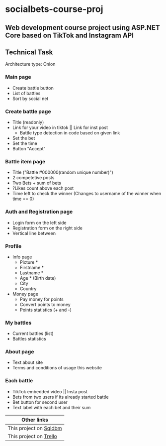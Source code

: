 # socialbets-course-proj
## Web development course project using ASP.NET Core based on TikTok and Instagram API

## Technical Task
Architecture type: Onion

### Main page
  - Create battle button
  - List of battles
  - Sort by social net
### Create battle page 
  - Title (readonly)
  - Link for your video in tiktok || Link for inst post
    * Battle type detection in code based on given link
  - Set the bet
  - Set the time
  - Button "Accept"
### Battle item page
  - Title ("Battle #000000(random unique number)")
  - 2 competetive posts
  - Two Bets + sum of bets
  - ?Likes count above each post
  - Time left to check the winner (Changes to username of the winner when time == 0)
### Auth and Registration page
  - Login form on the left side
  - Registration form on the right side
  - Vertical line between
### Profile
  - Info page
      - Picture *
      - Firstname *
      - Lastname *
      - Age * (Birth date)
      - City
      - Country
  - Money page
      - Pay money for points
      - Convert points to money
      - Points statistics (+ and -)
### My battles
  - Current battles (list)
  - Battles statistics
### About page
  - Text about site
  - Terms and conditions of usage this website



### Each battle
  - TikTok embedded video || Insta post
  - Bets from two users if its already started battle
  - Bet button for second user
  - Text label with each bet and their sum
  
  
 
|                              Other links                                 |
|--------------------------------------------------------------------------|
|This project on [Sqldbm](https://app.sqldbm.com/SQLServer/Edit/p114193/)  |
|This project on [Trello](https://trello.com/b/I8ERJWQH/socialbets)        |

